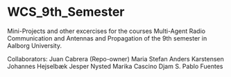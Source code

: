 WCS_9th_Semester
================


Mini-Projects and other excercises for the courses Multi-Agent Radio Communication and  Antennas and Propagation of the 9th semester in Aalborg University.

Collaborators:
Juan Cabrera (Repo-owner)
Maria Stefan
Anders Karstensen
Johannes Hejselbæk
Jesper Nysted
Marika Cascino
Djam S.
Pablo Fuentes
